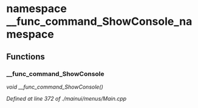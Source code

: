 # namespace __func_command_ShowConsole_namespace



## Functions

### __func_command_ShowConsole

*void __func_command_ShowConsole()*

*Defined at line 372 of ./mainui/menus/Main.cpp*



